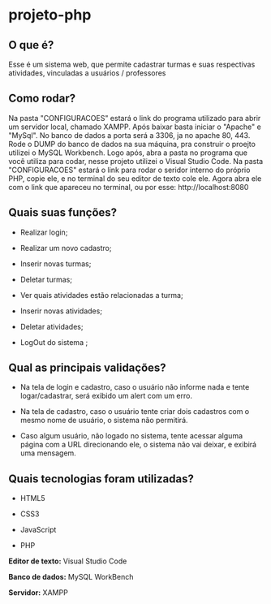 # projeto-php

## O que é?

Esse é um sistema web, que permite cadastrar turmas e suas respectivas atividades, vinculadas a usuários / professores

## Como rodar?

Na pasta "CONFIGURACOES" estará o link do programa utilizado para abrir um servidor local, chamado XAMPP. Após baixar basta iniciar o "Apache" e "MySql". 
No banco de dados a porta será a 3306, ja no apache 80, 443.
Rode o DUMP do banco de dados na sua máquina, pra construir o proejto utilizei o MySQL Workbench.
Logo após, abra a pasta no programa que você utiliza para codar, nesse projeto utilizei o Visual Studio Code.
Na pasta "CONFIGURACOES" estará o link para rodar o seridor interno do próprio PHP, copie ele, e no terminal do seu editor de texto cole ele.
Agora abra ele com o link que apareceu no terminal, ou por esse: http://localhost:8080

## Quais suas funções?

- Realizar login;

- Realizar um novo cadastro;

- Inserir novas turmas;

- Deletar turmas;

- Ver quais atividades estão relacionadas a turma;

- Inserir novas atividades;

- Deletar atividades;

- LogOut do sistema ;

## Qual as principais validações?

- Na tela de login e cadastro, caso o usuário não informe nada e tente logar/cadastrar, será exibido um alert com um erro.

- Na tela de cadastro, caso o usuário tente criar dois cadastros com o mesmo nome de usuário, o sistema não permitirá.

- Caso algum usuário, não logado no sistema, tente acessar alguma página com a URL direcionando ele, o sistema não vai deixar, e exibirá uma mensagem.

## Quais tecnologias foram utilizadas?

- HTML5

- CSS3

- JavaScript

- PHP

**Editor de texto:** Visual Studio Code

**Banco de dados:** MySQL WorkBench

**Servidor:** XAMPP
